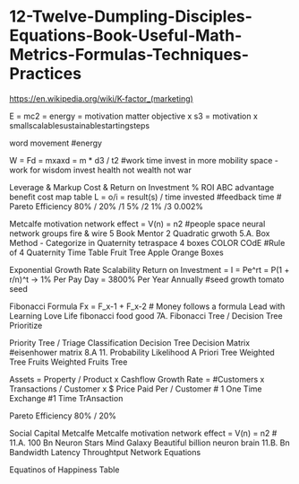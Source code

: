 # 12-Twelve-Dumpling-Disciples-Equations-Book-Useful-Math-Metrics-Formulas-Techniques-Practices
https://en.wikipedia.org/wiki/K-factor_(marketing)


E = mc2 = energy = motivation matter objective x s3 = motivation x smallscalablesustainablestartingsteps

word movement #energy

W = Fd = mxaxd = m * d3 / t2 #work time invest in more mobility space - work for wisdom invest health not wealth not war

Leverage & Markup Cost & Return on Investment % ROI ABC advantage benefit cost map table L = o/i = result(s) / time invested #feedback time # Pareto Efficiency 80% / 20% /1 5% /2 1% /3 0.002%

Metcalfe motivation network effect = V(n) = n2 #people space neural network groups fire & wire 5 Book Mentor 2 Quadratic grwoth 5.A. Box Method - Categorize in Quaternity tetraspace 4 boxes COLOR COdE #Rule of 4 Quaternity Time Table Fruit Tree Apple Orange Boxes

Exponential Growth Rate Scalability Return on Investment = I = Pe^rt = P(1 + r/n)^t -> 1% Per Pay Day = 3800% Per Year Annually #seed growth tomato seed

Fibonacci Formula Fx = F_x-1 + F_x-2 # Money follows a formula Lead with Learning Love Life fibonacci food good 7A. Fibonacci Tree / Decision Tree Prioritize

Priority Tree / Triage Classification Decision Tree Decision Matrix #eisenhower matrix 8.A 11. Probability Likelihood A Priori Tree Weighted Tree Fruits Weighted Fruits Tree

Assets = Property / Product x Cashflow Growth Rate = #Customers x Transactions / Customer x $ Price Paid Per / Customer # 1 One Time Exchange #1 Time TrAnsaction

Pareto Efficiency 80% / 20%

Social Capital Metcalfe Metcalfe motivation network effect = V(n) = n2 # 11.A. 100 Bn Neuron Stars Mind Galaxy Beautiful billion neuron brain 11.B. Bn Bandwidth Latency Throughtput Network Equations

Equatinos of Happiness Table
